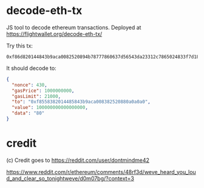 # decode-eth-tx

JS tool to decode ethereum transactions. Deployed at https://flightwallet.org/decode-eth-tx/

Try this tx:

```
0xf86d820144843b9aca0082520894b78777860637d56543da23312c7865024833f7d188016345785d8a0000802ba0e2539a5d9f056d7095bd19d6b77b850910eeafb71534ebd45159915fab202e91a007484420f3968697974413fc55d1142dc76285d30b1b9231ccb71ed1e720faae
```

It should decode to:

```json
{
  "nonce": 430,
  "gasPrice": 1000000000,
  "gasLimit": 21000,
  "to": "0xf8558382014485843b9aca008382520880a0a0a0",
  "value": 100000000000000000,
  "data": "80"
}
```


# credit

(c) Credit goes to https://reddit.com/user/dontmindme42

https://www.reddit.com/r/ethereum/comments/48rf3d/weve_heard_you_loud_and_clear_so_tonightweve/d0m07bg/?context=3
